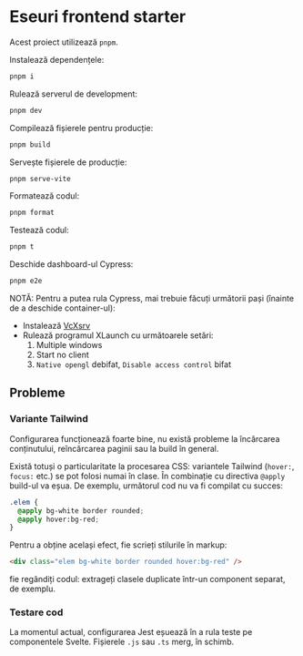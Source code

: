 # Eseuri frontend starter

Acest proiect utilizează `pnpm`.

Instalează dependențele:

```sh
pnpm i
```

Rulează serverul de development:

```sh
pnpm dev
```

Compilează fișierele pentru producție:

```sh
pnpm build
```

Servește fișierele de producție:

```sh
pnpm serve-vite
```

Formatează codul:

```sh
pnpm format
```

Testează codul:

```sh
pnpm t
```

Deschide dashboard-ul Cypress:

```sh
pnpm e2e
```

NOTĂ: Pentru a putea rula Cypress, mai trebuie făcuți următorii pași (înainte de a deschide container-ul):

- Instalează [VcXsrv](https://sourceforge.net/projects/vcxsrv/)
- Rulează programul XLaunch cu următoarele setări:
  1. Multiple windows
  1. Start no client
  1. `Native opengl` debifat, `Disable access control` bifat

## Probleme

### Variante Tailwind

Configurarea funcționează foarte bine, nu există probleme la încărcarea conținutului, reîncărcarea paginii sau la build în general.

Există totuși o particularitate la procesarea CSS: variantele Tailwind
(`hover:`, `focus:` etc.) se pot folosi numai în clase. În combinație cu
directiva `@apply` build-ul va eșua. De exemplu, următorul cod nu va
fi compilat cu succes:

```css
.elem {
  @apply bg-white border rounded;
  @apply hover:bg-red;
}
```

Pentru a obține același efect, fie scrieți stilurile în markup:

```html
<div class="elem bg-white border rounded hover:bg-red" />
```

fie regândiți codul: extrageți clasele duplicate într-un component separat, de exemplu.

### Testare cod

La momentul actual, configurarea Jest eșuează în a rula teste pe componentele Svelte. Fișierele `.js` sau `.ts` merg, în schimb.
